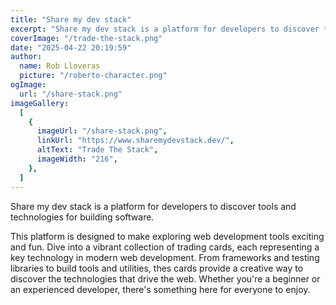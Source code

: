 ```yaml
---
title: "Share my dev stack"
excerpt: "Share my dev stack is a platform for developers to discover tools and technologies for building software."
coverImage: "/trade-the-stack.png"
date: "2025-04-22 20:19:59"
author:
  name: Rob Lloveras
  picture: "/roberto-character.png"
ogImage:
  url: "/share-stack.png"
imageGallery:
  [
    {
      imageUrl: "/share-stack.png",
      linkUrl: "https://www.sharemydevstack.dev/",
      altText: "Trade The Stack",
      imageWidth: "216",
    },
  ]
---
```


Share my dev stack is a platform for developers to discover tools and technologies for building software.

This platform is designed to make exploring web development tools exciting and fun. Dive into a vibrant collection of trading cards, each representing a key technology in modern web development. From frameworks and testing libraries to build tools and utilities, thes cards provide a creative way to discover the technologies that drive the web. Whether you're a beginner or an experienced developer, there's something here for everyone to enjoy.
